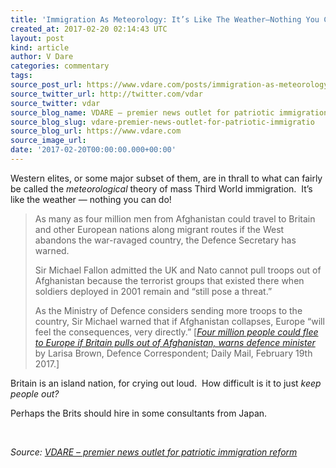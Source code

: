 ```yaml
---
title: 'Immigration As Meteorology: It’s Like The Weather—Nothing You Can Do!'
created_at: 2017-02-20 02:14:43 UTC
layout: post
kind: article
author: V Dare
categories: commentary
tags: 
source_post_url: https://www.vdare.com/posts/immigration-as-meteorology-its-like-the-weather-nothing-you-can-do
source_twitter_url: http://twitter.com/vdar
source_twitter: vdar
source_blog_name: VDARE – premier news outlet for patriotic immigration reform
source_blog_slug: vdare-premier-news-outlet-for-patriotic-immigratio
source_blog_url: https://www.vdare.com
source_image_url: 
date: '2017-02-20T00:00:00.000+00:00'
---
```

<div class="pf-content"><p>Western elites, or some major subset of them, are in thrall to what can fairly be called the <em>meteorological</em> theory of mass Third World immigration.  It&#8217;s like the weather — nothing you can do!</p>
<blockquote><p>As many as four million men from Afghanistan could travel to Britain and other European nations along migrant routes if the West abandons the war-ravaged country, the Defence Secretary has warned.</p>
<p>Sir Michael Fallon admitted the UK and Nato cannot pull troops out of Afghanistan because the terrorist groups that existed there when soldiers deployed in 2001 remain and &#8220;still pose a threat.&#8221;</p><!-- TAG START { player: "7518-804336-VDare - Outstream - Rev", owner: "ONE Video by AOL", for: "ONE Video by AOL" - BEINJS } --><div id="57966237cc52c74a5e1363c4" class="vdb_player vdb_57966237cc52c74a5e1363c456bcd17ce4b018167fea5539">    <script type="text/javascript" src="//delivery.vidible.tv/jsonp/pid=57966237cc52c74a5e1363c4/56bcd17ce4b018167fea5539_bein.js"></script></div><!-- TAG END { date: 07/25/16 } -->
<p>As the Ministry of Defence considers sending more troops to the country, Sir Michael warned that if Afghanistan collapses, Europe &#8220;will feel the consequences, very directly.&#8221; [<a href="http://www.dailymail.co.uk/news/article-4240580/4m-flee-Afghanistan-Britain-pulls-country.html"><em>Four million people could flee to Europe if Britain pulls out of Afghanistan, warns defence minister</em></a> by Larisa Brown, Defence Correspondent; Daily Mail, February 19th 2017.]</p></blockquote>
<p>Britain is an island nation, for crying out loud.  How difficult is it to just <em>keep people out?</em></p>
<p>Perhaps the Brits should hire in some consultants from Japan.</p>
<p>&nbsp;</p>
</div><div class="">
    <i>Source: <a href="https://www.vdare.com">VDARE – premier news outlet for patriotic immigration reform</a></i>
</div>
